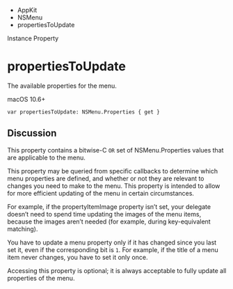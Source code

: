 

- AppKit
- NSMenu
-  propertiesToUpdate 

Instance Property

# propertiesToUpdate

The available properties for the menu.

macOS 10.6+

``` source
var propertiesToUpdate: NSMenu.Properties { get }
```

## Discussion

This property contains a bitwise-C `OR` set of NSMenu.Properties values that are applicable to the menu.

This property may be queried from specific callbacks to determine which menu properties are defined, and whether or not they are relevant to changes you need to make to the menu. This property is intended to allow for more efficient updating of the menu in certain circumstances.

For example, if the propertyItemImage property isn’t set, your delegate doesn’t need to spend time updating the images of the menu items, because the images aren’t needed (for example, during key-equivalent matching).

You have to update a menu property only if it has changed since you last set it, even if the corresponding bit is `1`. For example, if the title of a menu item never changes, you have to set it only once.

Accessing this property is optional; it is always acceptable to fully update all properties of the menu.

